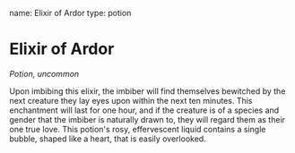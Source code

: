 name: Elixir of Ardor
type: potion

# Elixir of Ardor
_Potion, uncommon_

Upon imbibing this elixir, the imbiber will find themselves bewitched by the next creature they lay eyes upon within the next ten minutes. This enchantment will last for one hour, and if the creature is of a species and gender that the imbiber is naturally drawn to, they will regard them as their one true love. This potion's rosy, effervescent liquid contains a single bubble, shaped like a heart, that is easily overlooked.
